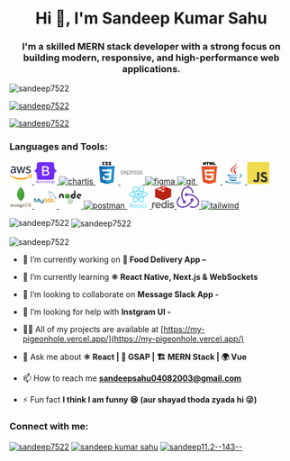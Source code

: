 
<h1 align="center">Hi 👋, I'm Sandeep Kumar Sahu</h1>
<h3 align="center">I'm a skilled MERN stack developer with a strong focus on building modern, responsive, and high-performance web applications.</h3>

<p align="left"> <img src="https://komarev.com/ghpvc/?username=sandeep7522&label=Profile%20views&color=0e75b6&style=flat" alt="sandeep7522" /> </p>

<p align="left"> <a href="https://github.com/ryo-ma/github-profile-trophy"><img src="https://github-profile-trophy.vercel.app/?username=sandeep7522" alt="sandeep7522" /></a> </p>

<p align="left"> <a href="https://twitter.com/sandeep7522" target="blank"><img src="https://img.shields.io/twitter/follow/sandeep7522?logo=twitter&style=for-the-badge" alt="sandeep7522" /></a> </p>


<h3 align="left">Languages and Tools:</h3>
<p align="left"> <a href="https://aws.amazon.com" target="_blank" rel="noreferrer"> <img                                                                                       src="https://raw.githubusercontent.com/devicons/devicon/master/icons/amazonwebservices/amazonwebservices-original-wordmark.svg" alt="aws" width="40" height="40"/> </a> <a href="https://getbootstrap.com" target="_blank" rel="noreferrer"> <img src="https://raw.githubusercontent.com/devicons/devicon/master/icons/bootstrap/bootstrap-plain-wordmark.svg" alt="bootstrap" width="40" height="40"/> </a> <a href="https://www.chartjs.org" target="_blank" rel="noreferrer"> <img src="https://www.chartjs.org/media/logo-title.svg" alt="chartjs" width="40" height="40"/> </a> <a href="https://www.w3schools.com/css/" target="_blank" rel="noreferrer"> <img src="https://raw.githubusercontent.com/devicons/devicon/master/icons/css3/css3-original-wordmark.svg" alt="css3" width="40" height="40"/> </a> <a href="https://expressjs.com" target="_blank" rel="noreferrer"> <img src="https://raw.githubusercontent.com/devicons/devicon/master/icons/express/express-original-wordmark.svg" alt="express" width="40" height="40"/> </a> <a href="https://www.figma.com/" target="_blank" rel="noreferrer"> <img src="https://www.vectorlogo.zone/logos/figma/figma-icon.svg" alt="figma" width="40" height="40"/> </a> <a href="https://git-scm.com/" target="_blank" rel="noreferrer"> <img src="https://www.vectorlogo.zone/logos/git-scm/git-scm-icon.svg" alt="git" width="40" height="40"/> </a> <a href="https://www.w3.org/html/" target="_blank" rel="noreferrer"> <img src="https://raw.githubusercontent.com/devicons/devicon/master/icons/html5/html5-original-wordmark.svg" alt="html5" width="40" height="40"/> </a> <a href="https://www.java.com" target="_blank" rel="noreferrer"> <img src="https://raw.githubusercontent.com/devicons/devicon/master/icons/java/java-original.svg" alt="java" width="40" height="40"/> </a> <a href="https://developer.mozilla.org/en-US/docs/Web/JavaScript" target="_blank" rel="noreferrer"> <img src="https://raw.githubusercontent.com/devicons/devicon/master/icons/javascript/javascript-original.svg" alt="javascript" width="40" height="40"/> </a> <a href="https://www.mongodb.com/" target="_blank" rel="noreferrer"> <img src="https://raw.githubusercontent.com/devicons/devicon/master/icons/mongodb/mongodb-original-wordmark.svg" alt="mongodb" width="40" height="40"/> </a> <a href="https://www.mysql.com/" target="_blank" rel="noreferrer"> <img src="https://raw.githubusercontent.com/devicons/devicon/master/icons/mysql/mysql-original-wordmark.svg" alt="mysql" width="40" height="40"/> </a> <a href="https://nodejs.org" target="_blank" rel="noreferrer"> <img src="https://raw.githubusercontent.com/devicons/devicon/master/icons/nodejs/nodejs-original-wordmark.svg" alt="nodejs" width="40" height="40"/> </a> <a href="https://postman.com" target="_blank" rel="noreferrer"> <img src="https://www.vectorlogo.zone/logos/getpostman/getpostman-icon.svg" alt="postman" width="40" height="40"/> </a> <a href="https://reactjs.org/" target="_blank" rel="noreferrer"> <img src="https://raw.githubusercontent.com/devicons/devicon/master/icons/react/react-original-wordmark.svg" alt="react" width="40" height="40"/> </a> <a href="https://redis.io" target="_blank" rel="noreferrer"> <img src="https://raw.githubusercontent.com/devicons/devicon/master/icons/redis/redis-original-wordmark.svg" alt="redis" width="40" height="40"/> </a> <a href="https://redux.js.org" target="_blank" rel="noreferrer"> <img src="https://raw.githubusercontent.com/devicons/devicon/master/icons/redux/redux-original.svg" alt="redux" width="40" height="40"/> </a> <a href="https://tailwindcss.com/" target="_blank" rel="noreferrer"> <img src="https://www.vectorlogo.zone/logos/tailwindcss/tailwindcss-icon.svg" alt="tailwind" width="40" height="40"/> </a> </p>

<p><img align="left" src="https://github-readme-stats.vercel.app/api/top-langs?username=sandeep7522&show_icons=true&locale=en&layout=compact" alt="sandeep7522" /></p>

<p>&nbsp;<img align="center" src="https://github-readme-stats.vercel.app/api?username=sandeep7522&show_icons=true&locale=en" alt="sandeep7522" /></p>

<p><img align="center" src="https://github-readme-streak-stats.herokuapp.com/?user=sandeep7522&" alt="sandeep7522" /></p>













- 🔭 I’m currently working on **🍔 Food Delivery App –**

- 🌱 I’m currently learning **⚛️ React Native, Next.js & WebSockets**

- 👯 I’m looking to collaborate on **Message Slack App -**

- 🤝 I’m looking for help with **Instgram UI -**

- 👨‍💻 All of my projects are available at [https://my-pigeonhole.vercel.app/](https://my-pigeonhole.vercel.app/)

- 💬 Ask me about **⚛️ React | 🎨 GSAP | 🏗️ MERN Stack | 🌍 Vue**

- 📫 How to reach me **sandeepsahu04082003@gmail.com**

- ⚡ Fun fact **I think I am funny 😆 (aur shayad thoda zyada hi 😜)**

<h3 align="left">Connect with me:</h3>
<p align="left">
<a href="https://twitter.com/sandeep7522" target="blank"><img align="center" src="https://raw.githubusercontent.com/rahuldkjain/github-profile-readme-generator/master/src/images/icons/Social/twitter.svg" alt="sandeep7522" height="30" width="40" /></a>
<a href="https://linkedin.com/in/sandeep kumar sahu" target="blank"><img align="center" src="https://raw.githubusercontent.com/rahuldkjain/github-profile-readme-generator/master/src/images/icons/Social/linked-in-alt.svg" alt="sandeep kumar sahu" height="30" width="40" /></a>
<a href="https://instagram.com/sandeep11.2--143--" target="blank"><img align="center" src="https://raw.githubusercontent.com/rahuldkjain/github-profile-readme-generator/master/src/images/icons/Social/instagram.svg" alt="sandeep11.2--143--" height="30" width="40" /></a>
</p>

